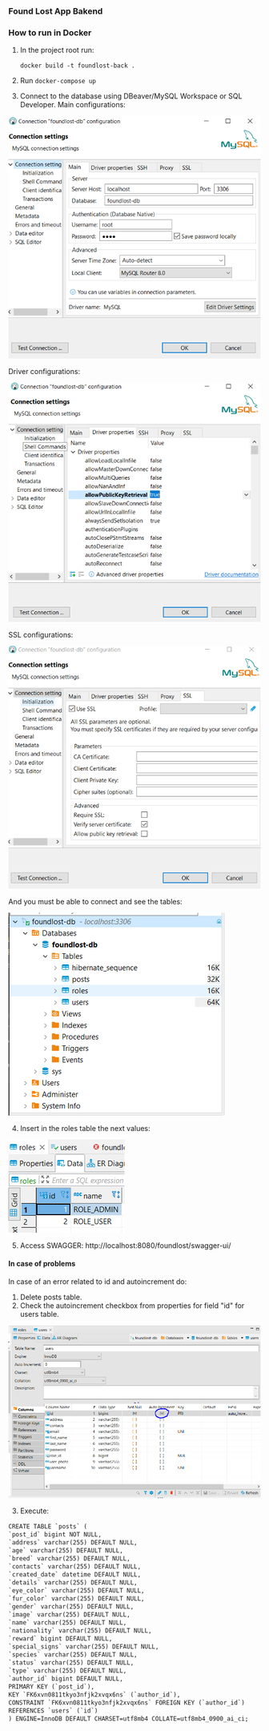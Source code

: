 ### Found Lost App Bakend

### How to run in Docker
 1. In the project root run:
    ```
    docker build -t foundlost-back .
    ```
    
  2. Run 
    ```
    docker-compose up
    ```
    
    
  3. Connect to the database using DBeaver/MySQL Workspace or SQL Developer.
  Main configurations:

   ![Main_configuration](https://github.com/speianudana/FoundLost-Backend/blob/master/images/Main-conf-db.PNG)
   
   Driver configurations: 

   ![Driver conf](https://github.com/speianudana/FoundLost-Backend/blob/master/images/Driver-conf-db-2.PNG)
   
   SSL configurations:

   ![SSL configuratiob](https://github.com/speianudana/FoundLost-Backend/blob/master/images/SSL-conf-db-4.PNG)
   
   And you must be able to connect and see the tables:

   ![DB](https://github.com/speianudana/FoundLost-Backend/blob/master/images/tables.PNG)
   
  4. Insert in the roles table the next values:

  ![Roles](https://github.com/speianudana/FoundLost-Backend/blob/master/images/roles.PNG)
  
  5. Access SWAGGER: http://localhost:8080/foundlost/swagger-ui/


#### In case of problems
In case of an error related to id and autoincrement do:
1. Delete posts table.
2. Check the autoincrement checkbox from properties for field "id" for users table.

![Roles](https://github.com/speianudana/FoundLost-Backend/blob/master/images/check.PNG)

3. Execute:
```
CREATE TABLE `posts` (
`post_id` bigint NOT NULL,
`address` varchar(255) DEFAULT NULL,
`age` varchar(255) DEFAULT NULL,
`breed` varchar(255) DEFAULT NULL,
`contacts` varchar(255) DEFAULT NULL,
`created_date` datetime DEFAULT NULL,
`details` varchar(255) DEFAULT NULL,
`eye_color` varchar(255) DEFAULT NULL,
`fur_color` varchar(255) DEFAULT NULL,
`gender` varchar(255) DEFAULT NULL,
`image` varchar(255) DEFAULT NULL,
`name` varchar(255) DEFAULT NULL,
`nationality` varchar(255) DEFAULT NULL,
`reward` bigint DEFAULT NULL,
`special_signs` varchar(255) DEFAULT NULL,
`species` varchar(255) DEFAULT NULL,
`status` varchar(255) DEFAULT NULL,
`type` varchar(255) DEFAULT NULL,
`author_id` bigint DEFAULT NULL,
PRIMARY KEY (`post_id`),
KEY `FK6xvn0811tkyo3nfjk2xvqx6ns` (`author_id`),
CONSTRAINT `FK6xvn0811tkyo3nfjk2xvqx6ns` FOREIGN KEY (`author_id`) REFERENCES `users` (`id`)
) ENGINE=InnoDB DEFAULT CHARSET=utf8mb4 COLLATE=utf8mb4_0900_ai_ci;

```

  

   